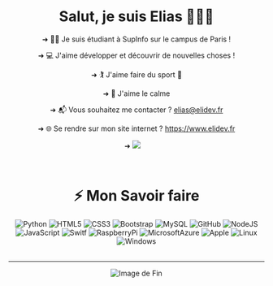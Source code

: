 <div align="center">
			<h1>Salut, je suis Elias 👋👨‍💻</h1>
			<p>➜ 👨‍🎓 Je suis étudiant à SupInfo sur le campus de Paris !</p>
      <p>➜ 💻 J'aime développer et découvrir de nouvelles choses !</p>
      <p>➜ 🏌️ J'aime faire du sport 🏃</p>
      <p>➜ 🌳 J'aime le calme</p>
			<p>➜ 📬 Vous souhaitez me contacter ? <a href="mailto:elias@elidev.fr">elias@elidev.fr</a></p>
      <p>➜ 🌐 Se rendre sur mon site internet ? <a href="https://www.elidev.fr">https://www.elidev.fr</a></p>
      <p>➜  <a target="_blank"href="https://www.linkedin.com/in/elias-moussa-osman-b62653253/"><img src="https://img.shields.io/badge/linkedin-%230077B5.svg?&style=for-the-badge&logo=linkedin&logoColor=white" /></a>&nbsp;&nbsp;&nbsp;&nbsp;</p>
			<br>
			<h1>⚡ Mon Savoir faire</h1>
			<img src="https://img.shields.io/badge/-Python-black?style=flat-square&logo=Python" alt="Python">
			<img src="https://img.shields.io/badge/-HTML5-E34F26?style=flat-square&logo=html5&logoColor=white" alt="HTML5">
			<img src="https://img.shields.io/badge/-CSS3-1572B6?style=flat-square&logo=css3" alt="CSS3">
			<img src="https://img.shields.io/badge/-Bootstrap-563D7C?style=flat-square&logo=bootstrap" alt="Bootstrap">
			<img src="https://img.shields.io/badge/-MySQL-03224C?style=flat-square&logo=mysql" alt="MySQL">
			<img src="https://img.shields.io/badge/-GitHub-181717?style=flat-square&logo=github" alt="GitHub">
			<img src="https://img.shields.io/badge/-Nodejs-black?style=flat-square&logo=Node.js" alt="NodeJS">
			<img src="https://img.shields.io/badge/-JavaScript-black?style=flat-square&logo=javascript" alt="JavaScript">
			<img src="https://img.shields.io/badge/-Swift-696969?style=flat-square&logo=swift" alt="Switf">
			<img src="https://img.shields.io/badge/-Raspberry%20Pi-C51A4A?style=flat-square&logo=Raspberry-Pi" alt="RaspberryPi">
			<img src="https://img.shields.io/badge/Microsoft%20Azure-232F7E?style=flat-square&logo=microsoft-azure" alt="MicrosoftAzure">
			<img src="https://img.shields.io/badge/-Apple-696969?style=flat-square&logo=apple" alt="Apple">
			<img src="https://img.shields.io/badge/-Lunix-white?style=flat-square&logo=linux" alt="Linux">
			<img src="https://img.shields.io/badge/-Windows-3DAEEF?style=flat-square&logo=windows" alt="Windows">
      <br><br><hr>
      <img src="https://cv.elidev.fr/img/home-bg.jpg" alt="Image de Fin">
